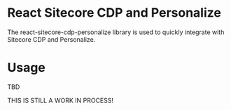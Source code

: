 # React Sitecore CDP and Personalize

The react-sitecore-cdp-personalize library is used to quickly integrate with Sitecore CDP and Personalize.

# Usage

TBD

THIS IS STILL A WORK IN PROCESS!
